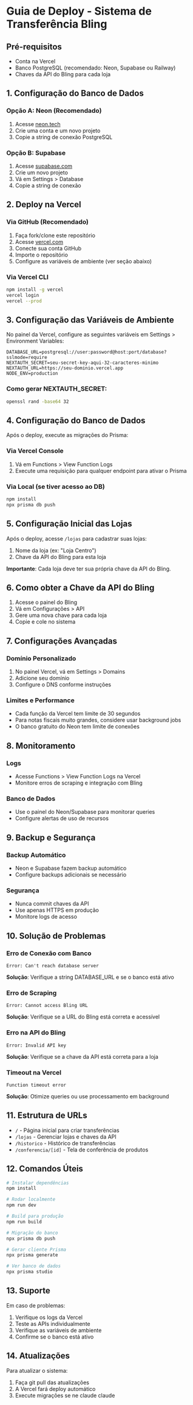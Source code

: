 # Guia de Deploy - Sistema de Transferência Bling

## Pré-requisitos

- Conta na Vercel
- Banco PostgreSQL (recomendado: Neon, Supabase ou Railway)
- Chaves da API do Bling para cada loja

## 1. Configuração do Banco de Dados

### Opção A: Neon (Recomendado)
1. Acesse [neon.tech](https://neon.tech)
2. Crie uma conta e um novo projeto
3. Copie a string de conexão PostgreSQL

### Opção B: Supabase
1. Acesse [supabase.com](https://supabase.com)
2. Crie um novo projeto
3. Vá em Settings > Database
4. Copie a string de conexão

## 2. Deploy na Vercel

### Via GitHub (Recomendado)
1. Faça fork/clone este repositório
2. Acesse [vercel.com](https://vercel.com)
3. Conecte sua conta GitHub
4. Importe o repositório
5. Configure as variáveis de ambiente (ver seção abaixo)

### Via Vercel CLI
```bash
npm install -g vercel
vercel login
vercel --prod
```

## 3. Configuração das Variáveis de Ambiente

No painel da Vercel, configure as seguintes variáveis em Settings > Environment Variables:

```env
DATABASE_URL=postgresql://user:password@host:port/database?sslmode=require
NEXTAUTH_SECRET=seu-secret-key-aqui-32-caracteres-minimo
NEXTAUTH_URL=https://seu-dominio.vercel.app
NODE_ENV=production
```

### Como gerar NEXTAUTH_SECRET:
```bash
openssl rand -base64 32
```

## 4. Configuração do Banco de Dados

Após o deploy, execute as migrações do Prisma:

### Via Vercel Console
1. Vá em Functions > View Function Logs
2. Execute uma requisição para qualquer endpoint para ativar o Prisma

### Via Local (se tiver acesso ao DB)
```bash
npm install
npx prisma db push
```

## 5. Configuração Inicial das Lojas

Após o deploy, acesse `/lojas` para cadastrar suas lojas:

1. Nome da loja (ex: "Loja Centro")
2. Chave da API do Bling para esta loja

**Importante**: Cada loja deve ter sua própria chave da API do Bling.

## 6. Como obter a Chave da API do Bling

1. Acesse o painel do Bling
2. Vá em Configurações > API
3. Gere uma nova chave para cada loja
4. Copie e cole no sistema

## 7. Configurações Avançadas

### Domínio Personalizado
1. No painel Vercel, vá em Settings > Domains
2. Adicione seu domínio
3. Configure o DNS conforme instruções

### Limites e Performance
- Cada função da Vercel tem limite de 30 segundos
- Para notas fiscais muito grandes, considere usar background jobs
- O banco gratuito do Neon tem limite de conexões

## 8. Monitoramento

### Logs
- Acesse Functions > View Function Logs na Vercel
- Monitore erros de scraping e integração com Bling

### Banco de Dados
- Use o painel do Neon/Supabase para monitorar queries
- Configure alertas de uso de recursos

## 9. Backup e Segurança

### Backup Automático
- Neon e Supabase fazem backup automático
- Configure backups adicionais se necessário

### Segurança
- Nunca commit chaves da API
- Use apenas HTTPS em produção
- Monitore logs de acesso

## 10. Solução de Problemas

### Erro de Conexão com Banco
```
Error: Can't reach database server
```
**Solução**: Verifique a string DATABASE_URL e se o banco está ativo

### Erro de Scraping
```
Error: Cannot access Bling URL
```
**Solução**: Verifique se a URL do Bling está correta e acessível

### Erro na API do Bling
```
Error: Invalid API key
```
**Solução**: Verifique se a chave da API está correta para a loja

### Timeout na Vercel
```
Function timeout error
```
**Solução**: Otimize queries ou use processamento em background

## 11. Estrutura de URLs

- `/` - Página inicial para criar transferências
- `/lojas` - Gerenciar lojas e chaves da API
- `/historico` - Histórico de transferências
- `/conferencia/[id]` - Tela de conferência de produtos

## 12. Comandos Úteis

```bash
# Instalar dependências
npm install

# Rodar localmente
npm run dev

# Build para produção
npm run build

# Migração do banco
npx prisma db push

# Gerar cliente Prisma
npx prisma generate

# Ver banco de dados
npx prisma studio
```

## 13. Suporte

Em caso de problemas:
1. Verifique os logs da Vercel
2. Teste as APIs individualmente
3. Verifique as variáveis de ambiente
4. Confirme se o banco está ativo

## 14. Atualizações

Para atualizar o sistema:
1. Faça git pull das atualizações
2. A Vercel fará deploy automático
3. Execute migrações se ne
claude
claude

